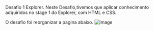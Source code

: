 Desafio 1 Explorer.
Neste Desafio,tivemos que aplicar conhecimento adquiridos no stage 1 do Explorer, com HTML e CSS.

O desafio foi reorganizar a pagina abaixo.
![image](https://user-images.githubusercontent.com/107070684/176113504-d239c63c-6e8a-4ddb-96d5-08771a938bcd.png)

